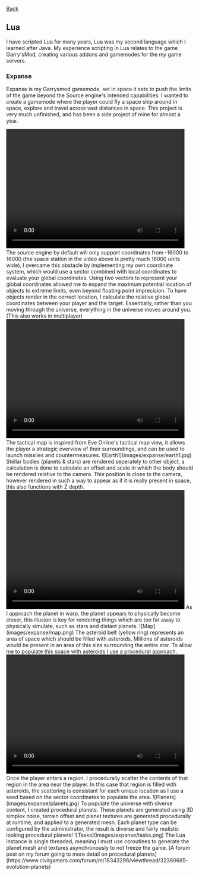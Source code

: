 [Back](https://dhog10.github.io/portfolio/)

## Lua
I have scripted Lua for many years, Lua was my second language which I learned after Java. My experience scripting in Lua relates to the game Garry'sMod, creating various addons and gamemodes for the my game servers.

### Expanse
Expanse is my Garrysmod gamemode, set in space it sets to push the limits of the game beyond the Source engine's intended capabilities. I wanted to create a gamemode where the player could fly a space ship around in space, explore and travel across vast distances in space.
This project is very much unfinished, and has been a side project of mine for almost a year.

<video width="480" height="320" controls="controls">
  <source src="images/expanse/flight.mp4" type="video/mp4">
</video>
The source engine by default will only support coordinates from -16000 to 16000 (the space station in the video above is pretty much 16000 units wide), I overcame this obstacle by implementing my own coordinate system, which would use a sector combined with local coordinates to evaluate your global coordinates. Using two vectors to represent your global coordinates allowed me to expand the maximum potential location of objects to extreme limits, even beyond floating point imprecision. To have objects render in the correct location, I calculate the relative global coordinates between your player and the target. Essentially, rather than you moving through the universe, everything in the universe moves around you. (This also works in multiplayer)
<video width="480" height="320" controls="controls">
  <source src="images/expanse/tactical_map.mp4" type="video/mp4">
</video>
The tactical map is inspired from Eve Online's tactical map view, it allows the player a strategic overview of their surroundings, and can be used to launch missiles and countermeasures.
![Earth1](images/expanse/earth1.jpg)
Stellar bodies (planets & stars) are rendered seperately to other object, a calculation is done to calculate an offset and scale in which the body should be rendered relative to the camera. This position is close to the camera, however rendered in such a way to appear as if it is really present in space, this also functions with Z depth.
<video width="480" height="320" controls="controls">
  <source src="images/expanse/warp.mp4" type="video/mp4">
</video>
As I approach the planet in warp, the planet appears to physically become closer, this illusion is key for rendering things which are too far away to physically simulate, such as stars and distant planets.
![Map](images/expanse/map.png)
The asteroid belt (yellow ring) represents an area of space which should be filled with asteroids. Millions of asteroids would be present in an area of this size surrounding the entire star. To allow me to populate this space with asteroids I use a procedural approach.
<video width="480" height="320" controls="controls">
  <source src="images/expanse/asteroids.mp4" type="video/mp4">
</video>
Once the player enters a region, I procedurally scatter the contents of that region in the area near the player. In this case that region is filled with asteroids, the scattering is consistant for each unique location as I use a seed based on the sector coordinates to populate the area.
![Planets](images/expanse/planets.jpg)
To populate the universe with diverse content, I created procedural planets. These planets are generated using 3D simplex noise, terrain offset and planet textures are generated procedurally at runtime, and applied to a generated mesh. Each planet type can be configured by the administrator, the result is diverse and fairly realistic looking procedural planets!
![Tasks](images/expanse/tasks.png)
The Lua instance is single threaded, meaning I must use coroutines to generate the planet mesh and textures asynchronously to not freeze the game.
[A forum post on my forum going to more detail on procedural planets](https://www.civilgamers.com/forum/m/18343296/viewthread/32360685-evolution-planets)
